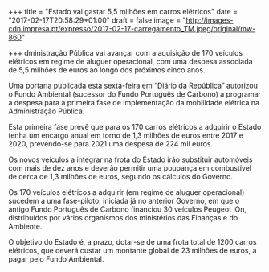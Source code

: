 +++
title = "Estado vai gastar 5,5 milhões em carros elétricos"
date = "2017-02-17T20:58:29+01:00"
draft = false
image = "http://images-cdn.impresa.pt/expresso/2017-02-17-carregamento_TM.jpeg/original/mw-860"

+++
dministração Pública vai avançar com a aquisição de 170 veículos elétricos em regime de aluguer operacional, com uma despesa associada de 5,5 milhões de euros ao longo dos próximos cinco anos.
<!--more-->

Uma portaria publicada esta sexta-feira em “Diário da República” autorizou o Fundo Ambiental (sucessor do Fundo Português de Carbono) a programar a despesa para a primeira fase de implementação da mobilidade elétrica na Administração Pública.

Esta primeira fase prevê que para os 170 carros elétricos a adquirir o Estado tenha um encargo anual em torno de 1,3 milhões de euros entre 2017 e 2020, prevendo-se para 2021 uma despesa de 224 mil euros.

Os novos veículos a integrar na frota do Estado irão substituir automóveis com mais de dez anos e deverão permitir uma poupança em combustível de cerca de 1,3 milhões de euros, segundo os cálculos do Governo.

Os 170 veículos elétricos a adquirir (em regime de aluguer operacional) sucedem a uma fase-piloto, iniciada já no anterior Governo, em que o antigo Fundo Português de Carbono financiou 30 veículos Peugeot iOn, distribuídos por vários organismos dos ministérios das Finanças e do Ambiente.

O objetivo do Estado é, a prazo, dotar-se de uma frota total de 1200 carros elétricos, que deverá custar um montante global de 23 milhões de euros, a pagar pelo Fundo Ambiental.
